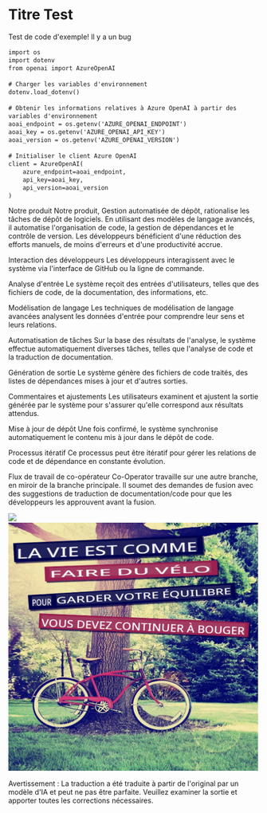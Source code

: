 # Titre Test


Test de code d'exemple! Il y a un bug
```
import os
import dotenv
from openai import AzureOpenAI

# Charger les variables d'environnement
dotenv.load_dotenv()

# Obtenir les informations relatives à Azure OpenAI à partir des variables d'environnement
aoai_endpoint = os.getenv('AZURE_OPENAI_ENDPOINT')
aoai_key = os.getenv('AZURE_OPENAI_API_KEY')
aoai_version = os.getenv('AZURE_OPENAI_VERSION')

# Initialiser le client Azure OpenAI
client = AzureOpenAI(
    azure_endpoint=aoai_endpoint,
    api_key=aoai_key,
    api_version=aoai_version
)
```

Notre produit
Notre produit, Gestion automatisée de dépôt, rationalise les tâches de dépôt de logiciels. En utilisant des modèles de langage avancés, il automatise l'organisation de code, la gestion de dépendances et le contrôle de version. Les développeurs bénéficient d'une réduction des efforts manuels, de moins d'erreurs et d'une productivité accrue.

Interaction des développeurs
Les développeurs interagissent avec le système via l'interface de GitHub ou la ligne de commande.

Analyse d'entrée
Le système reçoit des entrées d'utilisateurs, telles que des fichiers de code, de la documentation, des informations, etc.

Modélisation de langage
Les techniques de modélisation de langage avancées analysent les données d'entrée pour comprendre leur sens et leurs relations.

Automatisation de tâches
Sur la base des résultats de l'analyse, le système effectue automatiquement diverses tâches, telles que l'analyse de code et la traduction de documentation.

Génération de sortie
Le système génère des fichiers de code traités, des listes de dépendances mises à jour et d'autres sorties.

Commentaires et ajustements
Les utilisateurs examinent et ajustent la sortie générée par le système pour s'assurer qu'elle correspond aux résultats attendus.

Mise à jour de dépôt
Une fois confirmé, le système synchronise automatiquement le contenu mis à jour dans le dépôt de code.

Processus itératif
Ce processus peut être itératif pour gérer les relations de code et de dépendance en constante évolution.

Flux de travail de co-opérateur
Co-Operator travaille sur une autre branche, en miroir de la branche principale. Il soumet des demandes de fusion avec des suggestions de traduction de documentation/code pour que les développeurs les approuvent avant la fusion.






![](https://upload.wikimedia.org/wikipedia/commons/thumb/7/77/Google_Images_2015_logo.svg/1200px-Google_Images_2015_logo.svg.png)
![](./translated_images/bicycle.e5987a077c36459b31452b5f6322a930fe95440ab29aeb9c7cbea92148cbe694.fr.png)


Avertissement : La traduction a été traduite à partir de l'original par un modèle d'IA et peut ne pas être parfaite. Veuillez examiner la sortie et apporter toutes les corrections nécessaires.